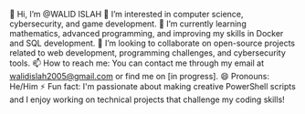 👋 Hi, I’m @WALID ISLAH
👀 I’m interested in computer science, cybersecurity, and game development.
🌱 I’m currently learning mathematics, advanced programming, and improving my skills in Docker and SQL development.
💞️ I’m looking to collaborate on open-source projects related to web development, programming challenges, and cybersecurity tools.
📫 How to reach me: You can contact me through my email at walidislah2005@gmail.com or find me on [in progress].
😄 Pronouns: He/Him
⚡ Fun fact: I'm passionate about making creative PowerShell scripts and I enjoy working on technical projects that challenge my coding skills!
<!--- KASPAROV2005/KASPAROV2005 is a ✨ special ✨ repository because its `README.md` (this file) appears on your GitHub profile. You can click the Preview link to take a look at your changes. --->
